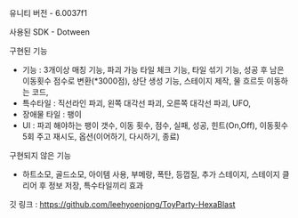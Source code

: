 유니티 버전 - 6.0037f1

사용된 SDK - Dotween

구현된 기능
- 기능 : 3개이상 매칭 기능, 파괴 가능 타일 체크 기능, 타일 섞기 기능, 성공 후 남은 이동횟수 점수로 변환(*3000점), 상단 생성 기능, 스테이지 제작, 물 흐르듯 이동하는 코드, 
- 특수타일 : 직선라인 파괴, 왼쪽 대각선 파괴, 오른쪽 대각선 파괴, UFO, 
- 장애물 타일 : 팽이
- UI : 파괴 해야하는 팽이 갯수, 이동 횟수, 점수, 실패, 성공, 힌트(On,Off), 이동횟수 5회 주고 재시도, 옵션(이어하기, 다시하기, 종료)

구현되지 않은 기능
- 하트소모, 골드소모, 아이템 사용, 부메랑, 폭탄, 등껍질, 추가 스테이지, 스테이지 클리어 후 정보 저장, 특수타일끼리 효과

깃 링크 : https://github.com/leehyoenjong/ToyParty-HexaBlast 

